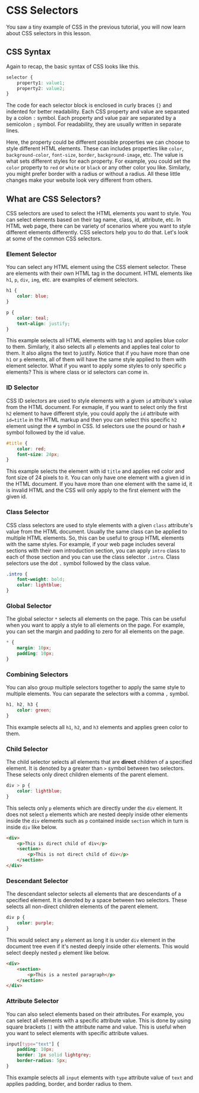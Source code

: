 # CSS Selectors

You saw a tiny example of CSS in the previous tutorial, you will now learn about CSS selectors in this lesson. 

## CSS Syntax

Again to recap, the basic syntax of CSS looks like this.

```css
selector {
    property1: value1;
    property2: value2;
}
```

The code for each selector block is enclosed in curly braces `{}` and indented for better readability.
Each CSS property and value are separated by a colon `:` symbol. Each property and value pair are separated by a semicolon `;` symbol. For readability, they are usually written in separate lines.

Here, the property could be different possible properties we can choose to style different HTML elements. These can includes properties like `color`, `background-color`, `font-size`, `border`, `background-image`, etc. The value is what sets different styles for each property. For example, you could set the `color` property to `red` or `white` or `black` or any other color you like. Similarly, you might prefer border with a radius or without a radius. All these little changes make your website look very different from others.

## What are CSS Selectors?

CSS selectors are used to select the HTML elements you want to style. You can select elements based on their tag name, class, id, attribute, etc. In HTML web page, there can be variety of scenarios where you want to style different elements differently. CSS selectors help you to do that. Let's look at some of the common CSS selectors.

### Element Selector

You can select any HTML element using the CSS element selector. These are elements with their own HTML tag in the document. HTML elements like `h1`, `p`, `div`, `img`, etc. are examples of element selectors.

```css
h1 {
    color: blue;
}

p {
    color: teal;
    text-align: justify;
}
```

This example selects all HTML elements with tag `h1` and applies blue color to them. Similarly, it also selects all `p` elements and applies teal color to them. It also aligns the text to justify. Notice that if you have more than one `h1` or `p` elements, all of them will have the same style applied to them with element selector. What if you want to apply some styles to only specific `p` elements? This is where class or id selectors can come in.

### ID Selector

CSS ID selectors are used to style elements with a given `id` attribute's value from the HTML document. For exmaple, if you want to select only the first `h2` element to have different style, you could apply the `id` attribute with `id=title` in the HTML markup and then you can select this specific `h2` element usingt the `#` symbol in CSS. Id selectors use the pound or hash `#` symbol followed by the id value.

```css
#title {
    color: red;
    font-size: 24px;
}
```

This example selects the element with id `title` and applies red color and font size of 24 pixels to it. You can only have one element with a given id in the HTML document. If you have more than one element with the same id, it is invalid HTML and the CSS will only apply to the first element with the given id.

### Class Selector

CSS class selectors are used to style elements with a given `class` attribute's value from the HTML document. Usually the same class can be applied to multiple HTML elements. So, this can be useful to group HTML elements with the same styles. For example, if your web page includes several sections with their own introduction section, you can apply `intro` class to each of those section and you can use the class selector `.intro`. Class selectors use the dot `.` symbol followed by the class value.

```css
.intro {
    font-weight: bold;
    color: lightblue;
}
```

### Global Selector

The global selector `*` selects all elements on the page. This can be useful when you want to apply a style to all elements on the page. For example, you can set the margin and padding to zero for all elements on the page.

```css
* {
    margin: 10px;
    padding: 10px;
}
```

### Combining Selectors

You can also group multiple selectors together to apply the same style to multiple elements. You can separate the selectors with a comma `,` symbol.

```css
h1, h2, h3 {
    color: green;
}
```

This example selects all `h1`, `h2`, and `h3` elements and applies green color to them.

### Child Selector

The child selector selects all elements that are **direct** children of a specified element. It is denoted by a greater than `>` symbol between two selectors. These selects only direct children elements of the parent element.

```css
div > p {
    color: lightblue;
}
```

This selects only `p` elements which are directly under the `div` element. It does not select `p` elements which are nested deeply inside other elements inside the `div` elements such as `p` contained inside `section` which in turn is inside `div` like below.

```html
<div>
    <p>This is direct child of div</p>
    <section>
        <p>This is not direct child of div</p>
    </section>
</div>
```

### Descendant Selector

The descendant selector selects all elements that are descendants of a specified element. It is denoted by a space between two selectors. These selects all non-direct children elements of the parent element.

```css
div p {
    color: purple;
}
```

This would select any `p` element as long it is under `div` element in the document tree even if it's nested deeply inside other elements. This would select deeply nested `p` element like below.

```html
<div>
    <section>
        <p>This is a nested paragraph</p>
    </section>
</div>
```

### Attribute Selector

You can also select elements based on their attributes. For example, you can select all elements with a specific attribute value. This is done by using square brackets `[]` with the attribute name and value. This is useful when you want to select elements with specific attribute values.

```css
input[type="text"] {
    padding: 10px;
    border: 1px solid lightgrey;
    border-radius: 5px;
}
```

This example selects all `input` elements with `type` attribute value of `text` and applies padding, border, and border radius to them.